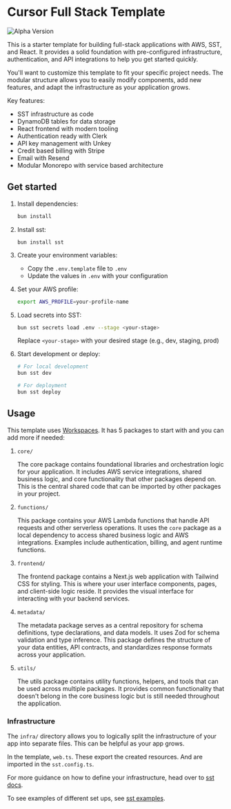 # Cursor Full Stack Template
![Alpha Version](https://img.shields.io/badge/version-alpha-blue)

This is a starter template for building full-stack applications with AWS, SST, and React. It provides a solid foundation with pre-configured infrastructure, authentication, and API integrations to help you get started quickly.

You'll want to customize this template to fit your specific project needs. The modular structure allows you to easily modify components, add new features, and adapt the infrastructure as your application grows.

Key features:
- SST infrastructure as code
- DynamoDB tables for data storage
- React frontend with modern tooling
- Authentication ready with Clerk 
- API key management with Unkey
- Credit based billing with Stripe
- Email with Resend
- Modular Monorepo with service based architecture


## Get started


1. Install dependencies:
   ```bash
   bun install
   ```

2. Install sst: 
   ```
   bun install sst
   ```

2. Create your environment variables:
   - Copy the `.env.template` file to `.env`
   - Update the values in `.env` with your configuration

4. Set your AWS profile:
   ```bash
   export AWS_PROFILE=your-profile-name
   ```
3. Load secrets into SST:
   ```bash
   bun sst secrets load .env --stage <your-stage>
   ```
   Replace `<your-stage>` with your desired stage (e.g., dev, staging, prod)

5. Start development or deploy:
   ```bash
   # For local development
   bun sst dev

   # For deployment
   bun sst deploy
   ```



## Usage

This template uses [Workspaces](https://bun.sh/docs/install/workspaces). It has 5 packages to start with and you can add more if needed:

1. `core/`
   
   The core package contains foundational libraries and orchestration logic for your application. It includes AWS service integrations, shared business logic, and core functionality that other packages depend on. This is the central shared code that can be imported by other packages in your project.

2. `functions/`

   This package contains your AWS Lambda functions that handle API requests and other serverless operations. It uses the `core` package as a local dependency to access shared business logic and AWS integrations. Examples include authentication, billing, and agent runtime functions.

3. `frontend/`

   The frontend package contains a Next.js web application with Tailwind CSS for styling. This is where your user interface components, pages, and client-side logic reside. It provides the visual interface for interacting with your backend services.

4. `metadata/`

   The metadata package serves as a central repository for schema definitions, type declarations, and data models. It uses Zod for schema validation and type inference. This package defines the structure of your data entities, API contracts, and standardizes response formats across your application.

5. `utils/`

   The utils package contains utility functions, helpers, and tools that can be used across multiple packages. It provides common functionality that doesn't belong in the core business logic but is still needed throughout the application.


### Infrastructure

The `infra/` directory allows you to logically split the infrastructure of your app into separate files. This can be helpful as your app grows.

In the template, `web.ts`. These export the created resources. And are imported in the `sst.config.ts`.

For more guidance on how to define your infrastructure, head over to [sst docs](https://sst.dev/docs/).

To see examples of different set ups, see [sst examples](https://sst.dev/docs/examples/).